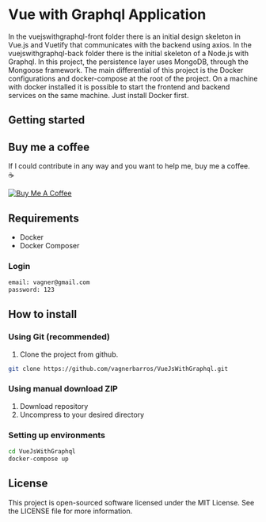 # Vue with Graphql Application

In the vuejswithgraphql-front folder there is an initial design skeleton in Vue.js and Vuetify that communicates with the backend using axios.
In the vuejswithgraphql-back folder there is the initial skeleton of a Node.js with Graphql. In this project, the persistence layer uses MongoDB, through the Mongoose framework.
The main differential of this project is the Docker configurations and docker-compose at the root of the project. On a machine with docker installed it is possible to start the frontend and backend services on the same machine. Just install Docker first.

## Getting started



## Buy me a coffee

If I could contribute in any way and you want to help me, buy me a coffee. :coffee:

<a href="https://www.buymeacoffee.com/ghJFcwaeQ" target="_blank"><img src="https://bmc-cdn.nyc3.digitaloceanspaces.com/BMC-button-images/custom_images/orange_img.png" alt="Buy Me A Coffee" style="height: auto !important;width: auto !important;" ></a>

## Requirements

-   Docker
-   Docker Composer

### Login

```bash
email: vagner@gmail.com
password: 123
```

## How to install

### Using Git (recommended)

1.  Clone the project from github.

```bash
git clone https://github.com/vagnerbarros/VueJsWithGraphql.git
```

### Using manual download ZIP

1.  Download repository
2.  Uncompress to your desired directory

### Setting up environments

```bash
cd VueJsWithGraphql
docker-compose up
```
## License

This project is open-sourced software licensed under the MIT License. See the LICENSE file for more information.

